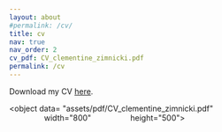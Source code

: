 ```yaml
---
layout: about
#permalink: /cv/
title: cv
nav: true
nav_order: 2
cv_pdf: CV_clementine_zimnicki.pdf
permalink: /cv
---
```


<p>Download my CV <a href="/assets/pdf/CV_clementine_zimnicki.pdf">here</a>.</p>

<!-- <embed src="assets/pdf/CV_clementine_zimnicki.pdf" type="application/pdf" width="100%" height="600px" /> -->

<object data=
"assets/pdf/CV_clementine_zimnicki.pdf" 
                width="800" 
                height="500"> 
        </object>

